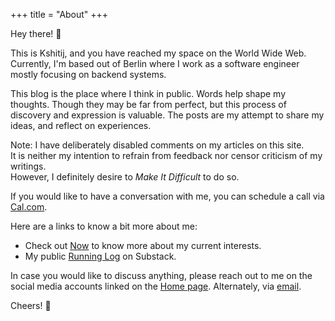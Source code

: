 +++
title = "About"
+++

Hey there! :wave:

This is Kshitij, and you have reached my space on the World Wide Web.
Currently, I'm based out of Berlin where I work as a software engineer mostly focusing on backend systems.

This blog is the place where I think in public. 
Words help shape my thoughts. Though they may be far from perfect, but this process of discovery and expression is valuable.
The posts are my attempt to share my ideas, and reflect on experiences.

Note: I have deliberately disabled comments on my articles on this site.  
It is neither my intention to refrain from feedback nor censor criticism of my writings.  
However, I definitely desire to *Make It Difficult* to do so.


If you would like to have a conversation with me, you can schedule a call via [Cal.com](https://cal.com/kshitij-saraogi-2zwf84/25min).


Here are a links to know a bit more about me:
- Check out [Now](https://kshitij10496.github.io/now) to know more about my current interests.
- My public [Running Log](https://runnerblues.substack.com/) on Substack.


In case you would like to discuss anything, please reach out to me on the social media accounts linked on the [Home page](https://kshitij10496.github.io). Alternately, via [email](mailto:kshitij.saraogi@gmail.com).

Cheers! :beer:
